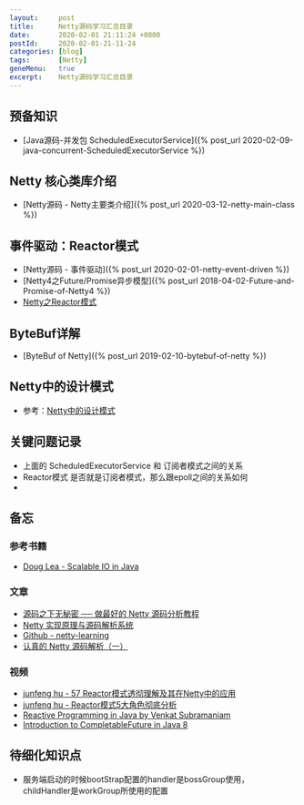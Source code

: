 ```yaml
---
layout:     post
title:      Netty源码学习汇总目录
date:       2020-02-01 21:11:24 +0800
postId:     2020-02-01-21-11-24
categories: [blog]
tags:       [Netty]
geneMenu:   true
excerpt:    Netty源码学习汇总目录
---
```


## 预备知识

* [Java源码-并发包 ScheduledExecutorService]({% post_url 2020-02-09-java-concurrent-ScheduledExecutorService %})

## Netty 核心类库介绍

* [Netty源码 - Netty主要类介绍]({% post_url 2020-03-12-netty-main-class %})

## 事件驱动：Reactor模式

* [Netty源码 - 事件驱动]({% post_url 2020-02-01-netty-event-driven %})
* [Netty4之Future/Promise异步模型]({% post_url 2018-04-02-Future-and-Promise-of-Netty4 %})
* [Netty之Reactor模式](https://zhuanlan.zhihu.com/p/33272452)

## ByteBuf详解

* [ByteBuf of Netty]({% post_url 2019-02-10-bytebuf-of-netty %})

## Netty中的设计模式

* 参考：[Netty中的设计模式](https://juejin.im/post/5d04aa52e51d45109b01b18a)

## 关键问题记录

* 上面的 ScheduledExecutorService 和 订阅者模式之间的关系
* Reactor模式 是否就是订阅者模式，那么跟epoll之间的关系如何
* 



## 备忘

### 参考书籍

* [Doug Lea - Scalable IO in Java](http://gee.cs.oswego.edu/dl/cpjslides/nio.pdf)

### 文章

* [源码之下无秘密 ── 做最好的 Netty 源码分析教程](https://segmentfault.com/a/1190000007282628)
* [Netty 实现原理与源码解析系统](http://www.iocoder.cn/Netty/Netty-collection/?vip)
* [Github - netty-learning](https://github.com/code4craft/netty-learning)
* [认真的 Netty 源码解析（一）](https://juejin.im/post/5bdfde8251882516f6632dfe)

### 视频
* [junfeng hu - 57 Reactor模式透彻理解及其在Netty中的应用](https://www.youtube.com/watch?v=zR4Bro5bphI&list=PLfFz9jdZIa8cj6XIwkSaUbzEdPQZMmhCj&index=28)
* [junfeng hu - Reactor模式5大角色彻底分析](https://www.youtube.com/watch?v=PyiPA_liKKo)
* [Reactive Programming in Java by Venkat Subramaniam](https://www.youtube.com/watch?v=f3acAsSZPhU)
* [Introduction to CompletableFuture in Java 8](https://www.youtube.com/watch?v=ImtZgX1nmr8)

## 待细化知识点

* 服务端启动的时候bootStrap配置的handler是bossGroup使用，childHandler是workGroup所使用的配置







